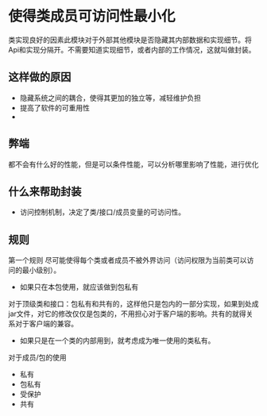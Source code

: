# 使得类成员可访问性最小化

类实现良好的因素此模块对于外部其他模块是否隐藏其内部数据和实现细节。将Api和实现分隔开。不需要知道实现细节，或者内部的工作情况，这就叫做封装。

## 这样做的原因

- 隐藏系统之间的耦合，使得其更加的独立等，减轻维护负担
- 提高了软件的可重用性
- 
## 弊端

都不会有什么好的性能，但是可以条件性能，可以分析哪里影响了性能，进行优化

## 什么来帮助封装

- 访问控制机制，决定了类/接口/成员变量的可访问性。

## 规则

第一个规则 尽可能使得每个类或者成员不被外界访问（访问权限为当前类可以访问的最小级别）。

- 如果只在本包使用，就应该做到包私有

对于顶级类和接口：包私有和共有的，这样他只是包内的一部分实现，如果到处成jar文件，对它的修改仅仅是包类的，不用担心对于客户端的影响。共有的就得关系对于客户端的兼容。

- 如果只是在一个类的内部用到，就考虑成为唯一使用的类私有。

对于成员/包的使用

- 私有
- 包私有
- 受保护
- 共有

